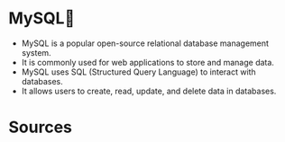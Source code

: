 # MySQL🐬

+ MySQL is a popular open-source relational database management system.
+ It is commonly used for web applications to store and manage data.
+ MySQL uses SQL (Structured Query Language) to interact with databases.
+ It allows users to create, read, update, and delete data in databases.

# Sources
